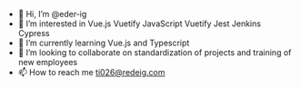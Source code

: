 - 👋 Hi, I’m @eder-ig
- 👀 I’m interested in Vue.js Vuetify JavaScript Vuetify Jest Jenkins Cypress
- 🌱 I’m currently learning Vue.js and Typescript
- 💞️ I’m looking to collaborate on standardization of projects and training of new employees
- 📫 How to reach me ti026@redeig.com

<!---
eder-ig/eder-ig is a ✨ special ✨ repository because its `README.md` (this file) appears on your GitHub profile.
You can click the Preview link to take a look at your changes.
--->
